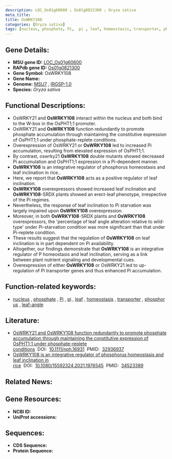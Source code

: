 ```yaml
---
description: LOC_Os01g60600 ; Os01g0821300 ; Oryza sativa
meta_title:
title: OsWRKY108
categories: [Oryza sativa]
tags: [nucleus, phosphate, Pi,  pi , leaf, homeostasis, transporter, phosphorus, leaf angle]
---
```


## Gene Details:
- **MSU gene ID:** [LOC_Os01g60600](http://rice.uga.edu/cgi-bin/ORF_infopage.cgi?orf=LOC_Os01g60600)  
- **RAPdb gene ID:** [Os01g0821300](https://rapdb.dna.affrc.go.jp/locus/?name=Os01g0821300)  
- **Gene Symbol:** OsWRKY108
- **Gene Name:**
- **Genome:**  [MSU7](http://rice.uga.edu/)&nbsp;,&nbsp;[IRGSP-1.0](https://rapdb.dna.affrc.go.jp/download/irgsp1.html)
- **Species:** *Oryza sativa*

## Functional Descriptions:
   - OsWRKY21 and **OsWRKY108** interact within the nucleus and both bind to the W-box in the OsPHT1;1 promoter.
   - OsWRKY21 and **OsWRKY108** function redundantly to promote phosphate accumulation through maintaining the constitutive expression of OsPHT1;1 under phosphate-replete conditions.
   - Overexpression of OsWRKY21 or **OsWRKY108** led to increased Pi accumulation, resulting from elevated expression of OsPHT1;1.
   - By contrast, oswrky21 **OsWRKY108** double mutants showed decreased Pi accumulation and OsPHT1;1 expression in a Pi-dependent manner.
   - **OsWRKY108** is an integrative regulator of phosphorus homeostasis and leaf inclination in rice..
   - Here, we report that **OsWRKY108** acts as a positive regulator of leaf inclination.
   - **OsWRKY108** overexpressors showed increased leaf inclination and **OsWRKY108**-SRDX plants showed an erect-leaf phenotype, irrespective of the Pi regimes.
   - Nevertheless, the response of leaf inclination to Pi starvation was largely impaired upon **OsWRKY108** overexpression.
   - Moreover, in both **OsWRKY108**-SRDX plants and **OsWRKY108** overexpressors, the &#39;percentage of leaf angle alteration relative to wild-type&#39; under Pi-starvation condition was more significant than that under Pi-replete condition.
   - These results suggest that the regulation of **OsWRKY108** on leaf inclination is in part dependent on Pi availability.
   - Altogether, our findings demonstrate that **OsWRKY108** is an integrative regulator of P homeostasis and leaf inclination, serving as a link between plant nutrient signaling and developmental cues.
   - Overexpression of either **OsWRKY108** or OsWRKY21 led to up-regulation of Pi transporter genes and thus enhanced Pi accumulation.

## Function-related keywords:
   - [nucleus](/tags/nucleus/)&nbsp;,&nbsp;[phosphate](/tags/phosphate/)&nbsp;,&nbsp;[Pi](/tags/Pi/)&nbsp;,&nbsp;[pi](/tags/pi/)&nbsp;,&nbsp;[leaf](/tags/leaf/)&nbsp;,&nbsp;[homeostasis](/tags/homeostasis/)&nbsp;,&nbsp;[transporter](/tags/transporter/)&nbsp;,&nbsp;[phosphorus](/tags/phosphorus/)&nbsp;,&nbsp;[leaf-angle](/tags/leaf-angle/)

## Literature:
   - [OsWRKY21 and OsWRKY108 function redundantly to promote phosphate accumulation through maintaining the constitutive expression of OsPHT1;1 under phosphate-replete conditions](https://www.doi.org/10.1111/nph.16931)&nbsp;&nbsp;DOI:&nbsp;&nbsp;[10.1111/nph.16931](https://www.doi.org/10.1111/nph.16931)&nbsp;&nbsp;PMID:&nbsp;&nbsp;[32936937](https://pubmed.ncbi.nlm.nih.gov/32936937/)
   - [OsWRKY108 is an integrative regulator of phosphorus homeostasis and leaf inclination in rice](https://www.doi.org/10.1080/15592324.2021.1976545)&nbsp;&nbsp;DOI:&nbsp;&nbsp;[10.1080/15592324.2021.1976545](https://www.doi.org/10.1080/15592324.2021.1976545)&nbsp;&nbsp;PMID:&nbsp;&nbsp;[34523389](https://pubmed.ncbi.nlm.nih.gov/34523389/)

## Related News:

## Gene Resources:
- **NCBI ID:**  []()
- **UniProt accessions:** [](https://www.uniprot.org/uniprotkb//entry)

## Sequences:
- **CDS Sequence:**
- **Protein Sequence:**
